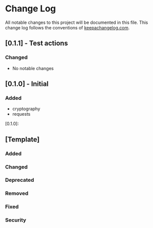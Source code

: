# Change Log
All notable changes to this project will be documented in this file. This change log follows the conventions of [keepachangelog.com](http://keepachangelog.com/).

## [0.1.1] - Test actions
### Changed
- No notable changes


## [0.1.0] - Initial
### Added
- cryptography
- requests



[0.1.0]: 

## [Template]
### Added

### Changed

### Deprecated

### Removed

### Fixed

### Security